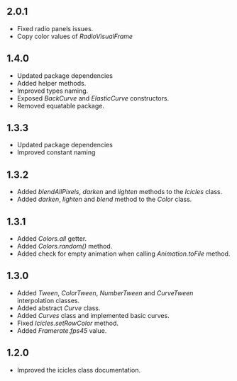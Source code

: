 ## 2.0.1

- Fixed radio panels issues.
- Copy color values of _RadioVisualFrame_

## 1.4.0

- Updated package dependencies
- Added helper methods.
- Improved types naming.
- Exposed _BackCurve_ and _ElasticCurve_ constructors.
- Removed equatable package.

## 1.3.3

- Updated package dependencies
- Improved constant naming

## 1.3.2

- Added _blendAllPixels_, _darken_ and _lighten_ methods to the _Icicles_ class.
- Added _darken_, _lighten_ and _blend_ method to the _Color_ class.

## 1.3.1

- Added _Colors.all_ getter.
- Added _Colors.random()_ method.
- Added check for empty animation when calling _Animation.toFile_ method.

## 1.3.0

- Added _Tween_, _ColorTween_, _NumberTween_ and _CurveTween_ interpolation classes.
- Added abstract _Curve_ class.
- Added _Curves_ class and implemented basic curves.
- Fixed _Icicles.setRowColor_ method.
- Added _Framerate.fps45_ value.

## 1.2.0

- Improved the icicles class documentation.
